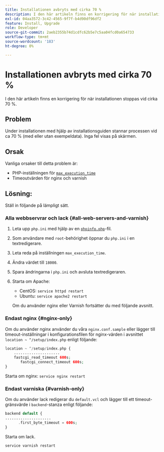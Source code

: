 ```yaml
---
title: Installationen avbryts med cirka 70 %
description: I den här artikeln finns en korrigering för när installationen stoppas vid cirka 70 %.
exl-id: 04aa3572-3c42-4565-9f7f-b4d90df96df2
feature: Install, Upgrade
role: Developer
source-git-commit: 2aeb2355b74d1cdfc62b5e7c5aa04fcd0a654733
workflow-type: tm+mt
source-wordcount: '183'
ht-degree: 0%

---
```


# Installationen avbryts med cirka 70 %

I den här artikeln finns en korrigering för när installationen stoppas vid cirka 70 %.

## Problem

Under installationen med hjälp av installationsguiden stannar processen vid ca 70 % (med eller utan exempeldata). Inga fel visas på skärmen.

## Orsak

Vanliga orsaker till detta problem är:

* PHP-inställningen för [`max_execution_time`](http://php.net/manual/en/info.configuration.php#ini.max-execution-time)
* Timeoutvärden för nginx och varnish

## Lösning:

Ställ in följande på lämpligt sätt.

### Alla webbservrar och lack {#all-web-servers-and-varnish}

1. Leta upp `php.ini` med hjälp av en [`phpinfo.php`](https://experienceleague.adobe.com/en/docs/commerce-operations/installation-guide/prerequisites/optional-software)-fil.
1. Som användare med `root`-behörighet öppnar du `php.ini` i en textredigerare.
1. Leta reda på inställningen `max_execution_time`.
1. Ändra värdet till `18000`.
1. Spara ändringarna i `php.ini` och avsluta textredigeraren.
1. Starta om Apache:

   * CentOS: `service httpd restart`
   * Ubuntu: `service apache2 restart`

   Om du använder nginx eller Varnish fortsätter du med följande avsnitt.

### Endast nginx {#nginx-only}

Om du använder nginx använder du våra `nginx.conf.sample` eller lägger till timeout-inställningar i konfigurationsfilen för nginx-värden i avsnittet `location ~ ^/setup/index.php` enligt följande:

```php
location ~ ^/setup/index.php {
    .....................
    fastcgi_read_timeout 600s;
       fastcgi_connect_timeout 600s;
}
```

Starta om nginx: `service nginx restart`

### Endast varniska {#varnish-only}

Om du använder lack redigerar du `default.vcl` och lägger till ett timeout-gränsvärde i `backend`-stanza enligt följande:

```php
backend default {
.....................
      .first_byte_timeout = 600s;
}
```

Starta om lack.

```php
service varnish restart
```
